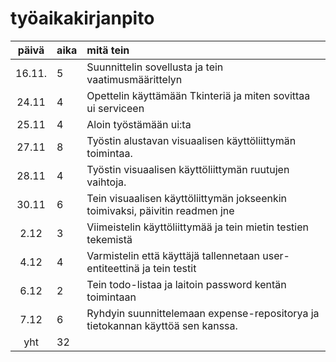 # työaikakirjanpito

| päivä | aika | mitä tein  |
| :----:|:-----| :-----|
| 16.11.| 5    | Suunnittelin sovellusta ja tein vaatimusmäärittelyn |
| 24.11 |4     | Opettelin käyttämään Tkinteriä ja miten sovittaa ui serviceen|
| 25.11 |4     | Aloin työstämään ui:ta|
| 27.11 |8     | Työstin alustavan visuaalisen käyttöliittymän toimintaa.|
| 28.11 |4     | Työstin visuaalisen käyttöliittymän ruutujen vaihtoja.|
| 30.11 |6     | Tein visuaalisen käyttöliittymän jokseenkin toimivaksi, päivitin readmen jne |
| 2.12  |3     | Viimeistelin käyttöliittymää ja tein mietin testien tekemistä|
| 4.12  |4     | Varmistelin että käyttäjä tallennetaan user-entiteettinä ja tein testit|
| 6.12  |2     | Tein todo-listaa ja laitoin password kentän toimintaan|
| 7.12  |6     | Ryhdyin suunnittelemaan expense-repositorya ja tietokannan käyttöä sen kanssa.|
| yht   | 32    | | 

